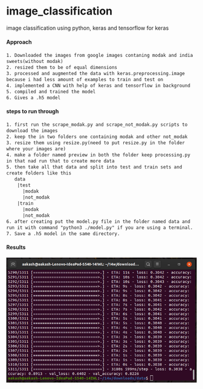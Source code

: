 # image_classification
image classification using python, keras and tensorflow for keras 

  #### Approach
    1. Downloaded the images from google images contaning modak and india sweets(without modak)
    2. resized them to be of equal dimensions
    3. processed and augmented the data with keras.preprocessing.image because i had less amount of examples to train and test on
    4. implemented a CNN with help of keras and tensorflow in background
    5. compiled and trained the model 
    6. Gives a .h5 model
 #### steps to run through
    1. first run the scrape_modak.py and scrape_not_modak.py scripts to download the images
    2. keep the in two folders one containing modak and other not_modak
    3. resize them using resize.py(need to put resize.py in the folder where your images are)
    4. make a folder named preview in both the folder keep processing.py in that nad run that to create more data
    5. then take all that data and split into test and train sets and create folders like this 
       data
        |test
          |modak
          |not_modak
        |train
          |modak
          |not_modak
    6. after creating put the model.py file in the folder named data and run it with command "python3 ./model.py" if you are using a terminal.
    7. Save a .h5 model in the same directory.
 #### Results
 ![result](https://raw.githubusercontent.com/Aakash-kaushik/image_classification/master/result.png)
